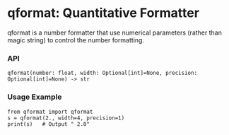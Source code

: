 qformat: Quantitative Formatter
=======================

qformat is a number formatter that use numerical parameters (rather than magic string) to control the number formatting.

### API

`qformat(number: float, width: Optional[int]=None, precision: Optional[int]=None) -> str`


### Usage Example

```
from qformat import qformat
s = qformat(2., width=4, precision=1)
print(s)   # Output " 2.0"
```
